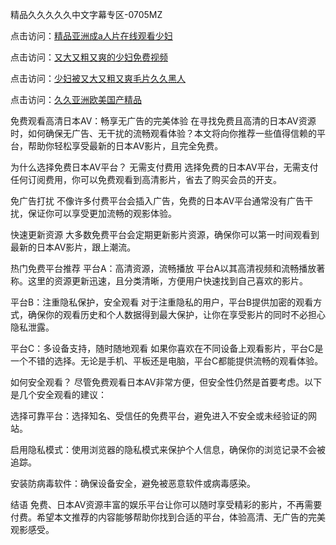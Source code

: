 
精品久久久久久中文字幕专区-0705MZ

点击访问：<a href="https://heiliao2dmwwy.pages.dev">精品亚洲成a人片在线观看少妇</a>

点击访问：<a href="https://heiliaoll4qsx.pages.dev">又大又粗又爽的少妇免费视频</a>

点击访问：<a href="https://heiliaowzu4ur.pages.dev">少妇被又大又粗又爽毛片久久黑人</a>

点击访问：<a href="https://heiliaozj3tjd.pages.dev">久久亚洲欧美国产精品</a>



免费观看高清日本AV：畅享无广告的完美体验
在寻找免费且高清的日本AV资源时，如何确保无广告、无干扰的流畅观看体验？本文将向你推荐一些值得信赖的平台，帮助你轻松享受最新的日本AV影片，且完全免费。

为什么选择免费日本AV平台？
无需支付费用
选择免费的日本AV平台，无需支付任何订阅费用，你可以免费观看到高清影片，省去了购买会员的开支。

免广告打扰
不像许多付费平台会插入广告，免费的日本AV平台通常没有广告干扰，保证你可以享受更加流畅的观影体验。

快速更新资源
大多数免费平台会定期更新影片资源，确保你可以第一时间观看到最新的日本AV影片，跟上潮流。

热门免费平台推荐
平台A：高清资源，流畅播放
平台A以其高清视频和流畅播放著称。这里的资源更新迅速，且分类清晰，方便用户快速找到自己喜欢的影片。

平台B：注重隐私保护，安全观看
对于注重隐私的用户，平台B提供加密的观看方式，确保你的观看历史和个人数据得到最大保护，让你在享受影片的同时不必担心隐私泄露。

平台C：多设备支持，随时随地观看
如果你喜欢在不同设备上观看影片，平台C是一个不错的选择。无论是手机、平板还是电脑，平台C都能提供流畅的观看体验。

如何安全观看？
尽管免费观看日本AV非常方便，但安全性仍然是首要考虑。以下是几个安全观看的建议：

选择可靠平台：选择知名、受信任的免费平台，避免进入不安全或未经验证的网站。

启用隐私模式：使用浏览器的隐私模式来保护个人信息，确保你的浏览记录不会被追踪。

安装防病毒软件：确保设备安全，避免被恶意软件或病毒感染。

结语
免费、日本AV资源丰富的娱乐平台让你可以随时享受精彩的影片，不再需要付费。希望本文推荐的内容能够帮助你找到合适的平台，体验高清、无广告的完美观影感受。



<span style="display:none;">[Canonical link]( https://github.com/yit20250709/654706 ）</span>
